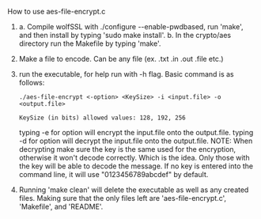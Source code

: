 How to use aes-file-encrypt.c

1) a. Compile wolfSSL with  ./configure --enable-pwdbased, run
      'make', and then install by typing 'sudo make install'.
   b. In the crypto/aes directory run the Makefile by typing 'make'.
2)  Make a file to encode. Can be any file (ex. .txt .in .out .file etc.)
3)  run the executable, for help run with -h flag. Basic command is as follows:

        ./aes-file-encrypt <-option> <KeySize> -i <input.file> -o <output.file>

        KeySize (in bits) allowed values: 128, 192, 256

    typing -e for option will encrypt the input.file onto the output.file.
    typing -d for option will decrypt the input.file onto the output.file.
        NOTE: When decrypting make sure the key is the same used for the
        encryption, otherwise it won't decode correctly. Which is the idea.
        Only those with the key will be able to decode the message. If no
        key is entered into the command line, it will use "0123456789abcdef"
        by default.

4)  Running 'make clean' will delete the executable as well as any created
    files. Making sure that the only files left are 'aes-file-encrypt.c',
    'Makefile', and 'README'.
